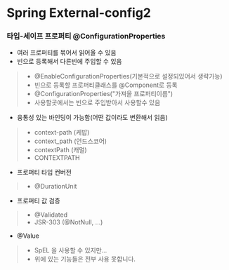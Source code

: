 # Spring External-config2 
### 타입-세이프 프로퍼티 @ConfigurationProperties
- 여러 프로퍼티를 묶어서 읽어올 수 있음
- 빈으로 등록해서 다른빈에 주입할 수 있음
> - @EnableConfigurationProperties(기본적으로 설정되있어서 생략가능)
> - 빈으로 등록할 프로퍼티클래스를 @Component로 등록
> - @ConfigurationProperties("가져올 프로퍼티이름")
> - 사용할곳에서는 빈으로 주입받아서 사용할수 있음
- 융통성 있는 바인딩이 가능함(어떤 값이라도 변환해서 읽음)
> - context-path (케밥)
> - context_path (언드스코어)
> - contextPath (캐멀)
> - CONTEXTPATH

- 프로퍼티 타입 컨버전
> - @DurationUnit
- 프로퍼티 값 검증
> - @Validated
> - JSR-303 (@NotNull, ...) 
- @Value
> - SpEL 을 사용할 수 있지만...
> - 위에 있는 기능들은 전부 사용 못합니다.
